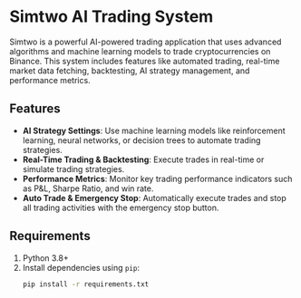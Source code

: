 # Simtwo AI Trading System

Simtwo is a powerful AI-powered trading application that uses advanced algorithms and machine learning models to trade cryptocurrencies on Binance. This system includes features like automated trading, real-time market data fetching, backtesting, AI strategy management, and performance metrics.

## Features
- **AI Strategy Settings**: Use machine learning models like reinforcement learning, neural networks, or decision trees to automate trading strategies.
- **Real-Time Trading & Backtesting**: Execute trades in real-time or simulate trading strategies.
- **Performance Metrics**: Monitor key trading performance indicators such as P&L, Sharpe Ratio, and win rate.
- **Auto Trade & Emergency Stop**: Automatically execute trades and stop all trading activities with the emergency stop button.

## Requirements
1. Python 3.8+
2. Install dependencies using `pip`:
   ```bash
   pip install -r requirements.txt